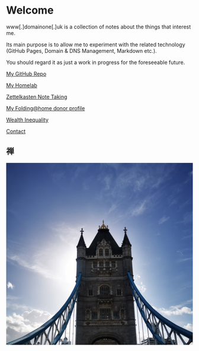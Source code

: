 # Welcome

www[.]domainone[.]uk is a collection of notes about the things that interest me. 

Its main purpose is to allow me to experiment with the related technology (GitHub Pages, Domain & DNS Management, Markdown etc.).

You should regard it as just a work in progress for the foreseeable future.

[My GitHub Repo](https://github.com/m-xen)

[My Homelab](/homelab/lab.md)

[Zettelkasten Note Taking](/notes/zettelkasten.md)

[My Folding@home donor profile](https://stats.foldingathome.org/donor/id/612281)

[Wealth Inequality](/inequality/inequality.md)

[Contact](/about/contact.md)  
  
## 禅  

![](/assets/IMG_0078.jpg "London, UK")
